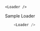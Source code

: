 <!--- Sample with out markdown, one tab space is required -->
    <Loader />


<!--- Sample with out markdown -->

Sample Loader
```js
    <Loader />
```